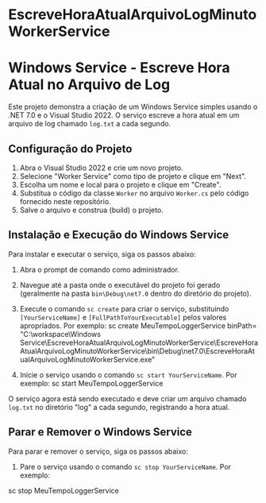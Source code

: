 # EscreveHoraAtualArquivoLogMinutoWorkerService

# Windows Service - Escreve Hora Atual no Arquivo de Log

Este projeto demonstra a criação de um Windows Service simples usando o .NET 7.0 e o Visual Studio 2022. O serviço escreve a hora atual em um arquivo de log chamado `log.txt` a cada segundo.

## Configuração do Projeto

1. Abra o Visual Studio 2022 e crie um novo projeto.
2. Selecione "Worker Service" como tipo de projeto e clique em "Next".
3. Escolha um nome e local para o projeto e clique em "Create".
4. Substitua o código da classe `Worker` no arquivo `Worker.cs` pelo código fornecido neste repositório.
5. Salve o arquivo e construa (build) o projeto.

## Instalação e Execução do Windows Service

Para instalar e executar o serviço, siga os passos abaixo:

1. Abra o prompt de comando como administrador.
2. Navegue até a pasta onde o executável do projeto foi gerado (geralmente na pasta `bin\Debug\net7.0` dentro do diretório do projeto).
3. Execute o comando `sc create` para criar o serviço, substituindo `[YourServiceName]` e `[FullPathToYourExecutable]` pelos valores apropriados. Por exemplo:
  sc create MeuTempoLoggerService binPath= "C:\workspace\Windows Service\EscreveHoraAtualArquivoLogMinutoWorkerService\EscreveHoraAtualArquivoLogMinutoWorkerService\bin\Debug\net7.0\EscreveHoraAtualArquivoLogMinutoWorkerService.exe"
  
  
4. Inicie o serviço usando o comando `sc start YourServiceName`. Por exemplo:
  sc start MeuTempoLoggerService


O serviço agora está sendo executado e deve criar um arquivo chamado `log.txt` no diretório "log" a cada segundo, registrando a hora atual.

## Parar e Remover o Windows Service

Para parar e remover o serviço, siga os passos abaixo:

1. Pare o serviço usando o comando `sc stop YourServiceName`. Por exemplo:

  sc stop MeuTempoLoggerService

